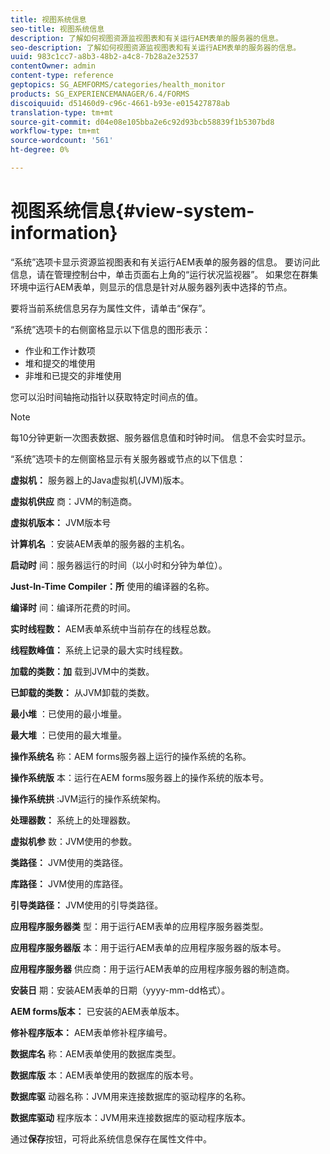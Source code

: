 ```yaml
---
title: 视图系统信息
seo-title: 视图系统信息
description: 了解如何视图资源监视图表和有关运行AEM表单的服务器的信息。
seo-description: 了解如何视图资源监视图表和有关运行AEM表单的服务器的信息。
uuid: 983c1cc7-a8b3-48b2-a4c8-7b28a2e32537
contentOwner: admin
content-type: reference
geptopics: SG_AEMFORMS/categories/health_monitor
products: SG_EXPERIENCEMANAGER/6.4/FORMS
discoiquuid: d51460d9-c96c-4661-b93e-e015427878ab
translation-type: tm+mt
source-git-commit: d04e08e105bba2e6c92d93bcb58839f1b5307bd8
workflow-type: tm+mt
source-wordcount: '561'
ht-degree: 0%

---
```



# 视图系统信息{#view-system-information}

“系统”选项卡显示资源监视图表和有关运行AEM表单的服务器的信息。 要访问此信息，请在管理控制台中，单击页面右上角的“运行状况监视器”。 如果您在群集环境中运行AEM表单，则显示的信息是针对从服务器列表中选择的节点。

要将当前系统信息另存为属性文件，请单击“保存”。

“系统”选项卡的右侧窗格显示以下信息的图形表示：

* 作业和工作计数项
* 堆和提交的堆使用
* 非堆和已提交的非堆使用

您可以沿时间轴拖动指针以获取特定时间点的值。

>[!NOTE]
>
>每10分钟更新一次图表数据、服务器信息值和时钟时间。 信息不会实时显示。

“系统”选项卡的左侧窗格显示有关服务器或节点的以下信息：

**虚拟机：** 服务器上的Java虚拟机(JVM)版本。

**虚拟机供应** 商：JVM的制造商。

**虚拟机版本：** JVM版本号

**计算机名** ：安装AEM表单的服务器的主机名。

**启动时** 间：服务器运行的时间（以小时和分钟为单位）。

**Just-In-Time Compiler：所** 使用的编译器的名称。

**编译时** 间：编译所花费的时间。

**实时线程数：** AEM表单系统中当前存在的线程总数。

**线程数峰值：** 系统上记录的最大实时线程数。

**加载的类数：加** 载到JVM中的类数。

**已卸载的类数：** 从JVM卸载的类数。

**最小堆** ：已使用的最小堆量。

**最大堆** ：已使用的最大堆量。

**操作系统名** 称：AEM forms服务器上运行的操作系统的名称。

**操作系统版** 本：运行在AEM forms服务器上的操作系统的版本号。

**操作系统拱** :JVM运行的操作系统架构。

**处理器数：** 系统上的处理器数。

**虚拟机参** 数：JVM使用的参数。

**类路径：** JVM使用的类路径。

**库路径：** JVM使用的库路径。

**引导类路径：** JVM使用的引导类路径。

**应用程序服务器类** 型：用于运行AEM表单的应用程序服务器类型。

**应用程序服务器版** 本：用于运行AEM表单的应用程序服务器的版本号。

**应用程序服务器** 供应商：用于运行AEM表单的应用程序服务器的制造商。

**安装日** 期：安装AEM表单的日期（yyyy-mm-dd格式）。

**AEM forms版本：** 已安装的AEM表单版本。

**修补程序版本：** AEM表单修补程序编号。

**数据库名** 称：AEM表单使用的数据库类型。

**数据库版** 本：AEM表单使用的数据库的版本号。

**数据库驱** 动器名称：JVM用来连接数据库的驱动程序的名称。

**数据库驱动** 程序版本：JVM用来连接数据库的驱动程序版本。

通过&#x200B;**保存**&#x200B;按钮，可将此系统信息保存在属性文件中。
